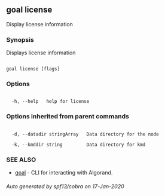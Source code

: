 ## goal license



Display license information



### Synopsis



Displays license information



```

goal license [flags]

```



### Options



```

  -h, --help   help for license

```



### Options inherited from parent commands



```

  -d, --datadir stringArray   Data directory for the node

  -k, --kmddir string         Data directory for kmd

```



### SEE ALSO



* [goal](../goal.md)	 - CLI for interacting with Algorand.


###### Auto generated by spf13/cobra on 17-Jan-2020

